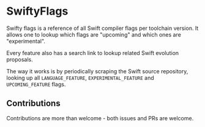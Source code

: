 # SwiftyFlags

Swifty flags is a reference of all Swift compiler flags per toolchain version. It allows one to lookup which flags are "upcoming" and which ones are "experimental".

Every feature also has a search link to lookup related Swift evolution proposals.

The way it works is by periodically scraping the Swift source repository, looking up all `LANGUAGE_FEATURE`, `EXPERIMENTAL_FEATURE` and `UPCOMING_FEATURE` flags.

## Contributions

Contributions are more than welcome - both issues and PRs are welcome.
